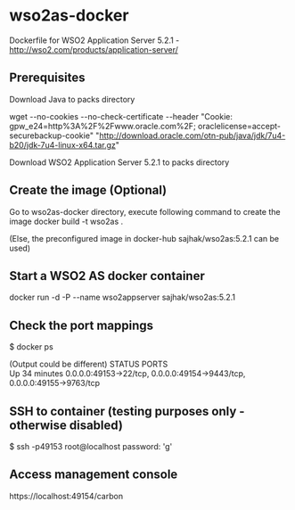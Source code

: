 wso2as-docker
=============

Dockerfile for WSO2 Application Server 5.2.1 - http://wso2.com/products/application-server/

Prerequisites
-------------
Download Java to packs directory

wget --no-cookies --no-check-certificate --header "Cookie: gpw_e24=http%3A%2F%2Fwww.oracle.com%2F; oraclelicense=accept-securebackup-cookie" "http://download.oracle.com/otn-pub/java/jdk/7u4-b20/jdk-7u4-linux-x64.tar.gz"

Download WSO2 Application Server 5.2.1 to packs directory

Create the image (Optional)
----------------------------
Go to wso2as-docker directory, execute following command to create the image docker build -t wso2as .

(Else, the preconfigured image in docker-hub sajhak/wso2as:5.2.1 can be used)

Start a WSO2 AS docker container
--------------------------------
docker run -d -P --name wso2appserver sajhak/wso2as:5.2.1

Check the port mappings
-----------------------
$ docker ps

(Output could be different)
 STATUS              PORTS                                                                    
Up 34 minutes       0.0.0.0:49153->22/tcp, 0.0.0.0:49154->9443/tcp, 0.0.0.0:49155->9763/tcp


SSH to container (testing purposes only - otherwise disabled)
-------------------------------------------------------------
$ ssh -p49153 root@localhost
password: 'g'


Access management console
-------------------------
https://localhost:49154/carbon
